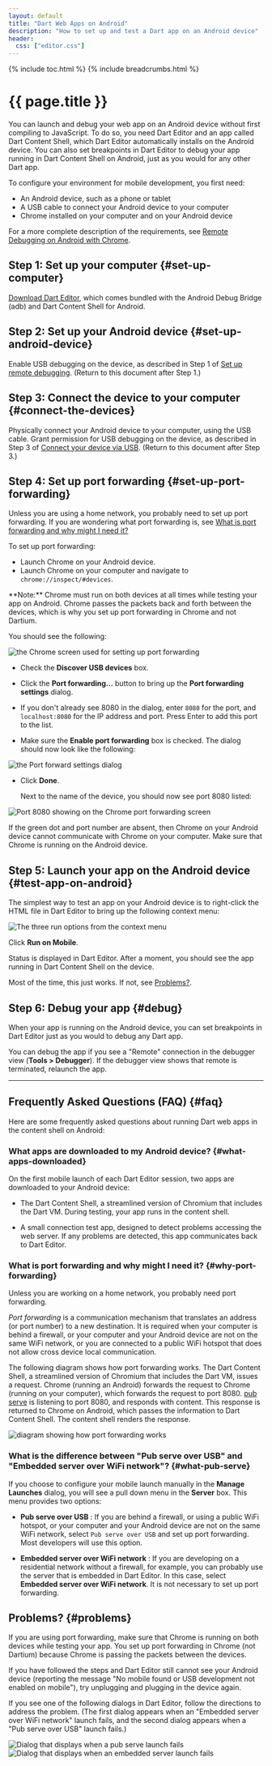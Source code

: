 ```yaml
---
layout: default
title: "Dart Web Apps on Android"
description: "How to set up and test a Dart app on an Android device"
header:
  css: ["editor.css"]
---
```


{% include toc.html %}
{% include breadcrumbs.html %}

# {{ page.title }}

You can launch and debug your web app on an Android device without first
compiling to JavaScript. To do so, you need Dart Editor and an app called
Dart Content Shell, which Dart Editor automatically installs on the Android
device. You can also set breakpoints in Dart Editor to debug your app
running in Dart Content Shell on Android, just as you would for
any other Dart app.

To configure your environment for mobile development, you first need:

* An Android device, such as a phone or tablet
* A USB cable to connect your Android device to your computer
* Chrome installed on your computer and on your Android device

For a more complete description of the requirements, see
[Remote Debugging on Android with Chrome](https://developer.chrome.com/devtools/docs/remote-debugging).

##  Step 1: Set up your computer {#set-up-computer}

[Download Dart Editor](/tools/download.html), which comes bundled with
the Android Debug Bridge (adb) and Dart Content Shell for Android.

## Step 2: Set up your Android device {#set-up-android-device}

Enable USB debugging on the device, as described in Step 1 of
[Set up remote debugging](https://developer.chrome.com/devtools/docs/remote-debugging#setting-up-device). (Return to this document after Step 1.)

## Step 3: Connect the device to your computer {#connect-the-devices}

Physically connect your Android device to your computer,
using the USB cable. Grant permission for USB debugging on the device,
as described in Step 3 of
[Connect your device via USB](https://developer.chrome.com/devtools/docs/remote-debugging#connect-device-via-usb).
(Return to this document after Step 3.)

## Step 4: Set up port forwarding {#set-up-port-forwarding}

Unless you are using a home network, you probably need to set up
port forwarding. If you are wondering what port forwarding is,
see [What is port forwarding and why might I need it?](#why-port-forwarding)

To set up port forwarding:

* Launch Chrome on your Android device.
* Launch Chrome on your computer and navigate to `chrome://inspect/#devices`.

<aside class="alert alert-info" markdown="1">
**Note:** Chrome must run on both devices at all times while testing
your app on Android. Chrome passes the packets back and forth between the
devices, which is why you set up port forwarding in Chrome and not Dartium.
</aside>

  You should see the following:

 <div class="step-details2" markdown="1">
 <img src="images/SetupPortForwarding.png" alt="the Chrome screen used for setting up port forwarding">
 </div>

* Check the **Discover USB devices** box.

* Click the **Port forwarding...** button to bring up the 
  **Port forwarding settings** dialog.

* If you don't already see 8080 in the dialog, enter `8080` for the port,
  and `localhost:8080` for the IP address and port.
  Press Enter to add this port to the list.

* Make sure the **Enable port forwarding** box is checked.
  The dialog should now look like the following:

 <div class="step-details2" markdown="1">
 <img src="images/PortForwardingSettings.png" alt="the Port forward settings dialog">
 </div>
  
* Click **Done**.

  Next to the name of the device, you should now see port 8080 listed:

 <div class="step-details" markdown="1">
 <img src="images/PortList.png" alt="Port 8080 showing on the Chrome port forwarding screen">
 </div>

  If the green dot and port number are absent, then Chrome on your Android
  device cannot communicate with Chrome on your computer.
  Make sure that Chrome is running on the Android device.

## Step 5: Launch your app on the Android device {#test-app-on-android}

The simplest way to test an app on your Android device is to right-click
the HTML file in Dart Editor to bring up the following context menu:

   <div class="step-details2" markdown="1">
   <img src="images/ContextRunMenu.png" alt="The three run options from the context menu">
   </div>

Click **Run on Mobile**.

Status is displayed in Dart Editor. After a moment, you should see the
app running in Dart Content Shell on the device.

Most of the time, this just works. If not, see [Problems?](#problems).

##  Step 6: Debug your app {#debug}

When your app is running on the Android device, you can set breakpoints
in Dart Editor just as you would to debug any Dart app.

You can debug the app if you see a "Remote" connection in the debugger
view (**Tools > Debugger**).
If the debugger view shows that remote is terminated, relaunch the app.

---

## Frequently Asked Questions (FAQ) {#faq}

Here are some frequently asked questions about running Dart web apps
in the content shell on Android:

### What apps are downloaded to my Android device? {#what-apps-downloaded}

On the first mobile launch of each Dart Editor session, two apps are
downloaded to your Android device:

* The Dart Content Shell, a streamlined version of Chromium that
  includes the Dart VM. During testing, your app runs in the content shell.

* A small connection test app, designed to detect problems accessing the
  web server. If any problems are detected, this app communicates back
  to Dart Editor.

### What is port forwarding and why might I need it? {#why-port-forwarding}

Unless you are working on a home network, you probably need port forwarding.

_Port forwarding_ is a communication mechanism that translates an address
(or port number) to a new destination. It is required when your computer
is behind a firewall, or your computer and your Android device are not
on the same WiFi network, or you are connected to a public
WiFi hotspot that does not allow cross device local communication.

The following diagram shows how port forwarding works. The Dart Content
Shell, a streamlined version of Chromium that includes the Dart VM,
issues a request. Chrome (running an Android) forwards the request to
Chrome (running on your computer), which forwards the request to port
8080. [pub serve](/tools/pub/) is listening to port 8080, and responds
with content.  This response is returned to Chrome on Android, which
passes the information to Dart Content Shell. The content shell renders
the response.

<div class="step-details2" markdown="1">
<img src="images/MobileDeployment.png" alt="diagram showing how port forwarding works">
</div>

### What is the difference between "Pub serve over USB" and "Embedded server over WiFi network"? {#what-pub-serve}

If you choose to configure your mobile launch manually in the
**Manage Launches** dialog, you will see a pull down menu in the
**Server** box. This menu provides two options:

* **Pub serve over USB**
: If you are behind a firewall, or using a public WiFi hotspot, or your
  computer and your Android device are not on the same WiFi
  network, select `Pub serve over USB` and set up port forwarding.
  Most developers will use this option.

* **Embedded server over WiFi network**
: If you are developing on a residential network without a firewall,
  for example, you can probably use the server that is embedded in Dart Editor.
  In this case, select **Embedded server over WiFi network**.
  It is not necessary to set up port forwarding.

##  Problems? {#problems}

If you are using port forwarding, make sure that Chrome is running on
both devices while testing your app. You set up port forwarding in Chrome
(not Dartium) because Chrome is passing the packets between the devices.

If you have followed the steps and Dart Editor still cannot see your
Android device (reporting the message "No mobile found or USB development
not enabled on mobile"), try unplugging and plugging in the device again.

If you see one of the following dialogs in Dart Editor,
follow the directions to address the problem.
(The first dialog appears when an "Embedded server over WiFi
network" launch fails, and the second dialog appears when a "Pub serve over
USB" launch fails.)

<div class="step-details" markdown="1">
<img src="images/PubServeLaunchFailed.png" alt="Dialog that displays when a pub serve launch fails">
</div>

<div class="step-details" markdown="1">
<img src="images/EmbeddedServerLaunchFailed.png" alt="Dialog that displays when an embedded server launch fails">
</div>
